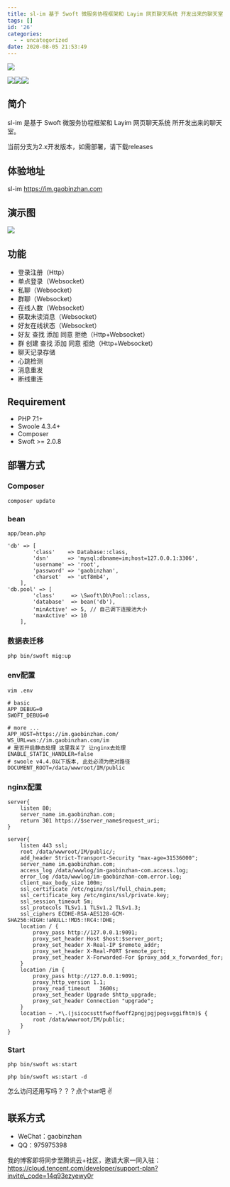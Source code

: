 ```yaml
---
title: sl-im 基于 Swoft 微服务协程框架和 Layim 网页聊天系统 开发出来的聊天室
tags: []
id: '26'
categories:
  - - uncategorized
date: 2020-08-05 21:53:49
---
```


![](http://qiniu.gaobinzhan.com/2020/04/13/562596a1c87ac.png?imageView2/2/w/300)

![](http://img.shields.io/badge/php-%3E=7.1-brightgreen.svg?maxAge=2592000)![](http://img.shields.io/badge/swoole-%3E=4.3.3-brightgreen.svg?maxAge=2592000)![](http://img.shields.io/hexpm/l/plug.svg?maxAge=2592000)

## 简介

sl-im 是基于 Swoft 微服务协程框架和 Layim 网页聊天系统 所开发出来的聊天室。

当前分支为2.x开发版本，如需部署，请下载releases

## 体验地址

sl-im https://im.gaobinzhan.com

## 演示图

![](http://qiniu.gaobinzhan.com/2020/04/13/a96b031c660ca.jpg)

## 功能

*   登录注册（Http）
*   单点登录（Websocket）
*   私聊（Websocket）
*   群聊（Websocket）
*   在线人数（Websocket）
*   获取未读消息（Websocket）
*   好友在线状态（Websocket）
*   好友 查找 添加 同意 拒绝（Http+Websocket）
*   群 创建 查找 添加 同意 拒绝（Http+Websocket）
*   聊天记录存储
*   心跳检测
*   消息重发
*   断线重连

## Requirement

*   PHP 7.1+
*   Swoole 4.3.4+
*   Composer
*   Swoft >= 2.0.8

## 部署方式

### Composer

```
composer update
```

### bean

`app/bean.php`

```
'db' => [
        'class'    => Database::class,
        'dsn'      => 'mysql:dbname=im;host=127.0.0.1:3306',
        'username' => 'root',
        'password' => 'gaobinzhan',
        'charset'  => 'utf8mb4',
    ],
'db.pool' => [
        'class'     => \Swoft\Db\Pool::class,
        'database'  => bean('db'),
        'minActive' => 5, // 自己调下连接池大小
        'maxActive' => 10
    ],
```

### 数据表迁移

`php bin/swoft mig:up`

### env配置

`vim .env`

```
# basic
APP_DEBUG=0
SWOFT_DEBUG=0

# more ...
APP_HOST=https://im.gaobinzhan.com/
WS_URL=ws://im.gaobinzhan.com/im
# 是否开启静态处理 这里我关了 让nginx去处理
ENABLE_STATIC_HANDLER=false 
# swoole v4.4.0以下版本, 此处必须为绝对路径
DOCUMENT_ROOT=/data/wwwroot/IM/public
```

### nginx配置

```
server{
    listen 80;
    server_name im.gaobinzhan.com;
    return 301 https://$server_name$request_uri;
}

server{
    listen 443 ssl;
    root /data/wwwroot/IM/public/;
    add_header Strict-Transport-Security "max-age=31536000";
    server_name im.gaobinzhan.com;
    access_log /data/wwwlog/im-gaobinzhan-com.access.log;
    error_log /data/wwwlog/im-gaobinzhan-com.error.log;
    client_max_body_size 100m;
    ssl_certificate /etc/nginx/ssl/full_chain.pem;
    ssl_certificate_key /etc/nginx/ssl/private.key;
    ssl_session_timeout 5m;
    ssl_protocols TLSv1.1 TLSv1.2 TLSv1.3;
    ssl_ciphers ECDHE-RSA-AES128-GCM-SHA256:HIGH:!aNULL:!MD5:!RC4:!DHE;
    location / {
        proxy_pass http://127.0.0.1:9091;
        proxy_set_header Host $host:$server_port;
        proxy_set_header X-Real-IP $remote_addr;
        proxy_set_header X-Real-PORT $remote_port;
        proxy_set_header X-Forwarded-For $proxy_add_x_forwarded_for;
    }
    location /im {
        proxy_pass http://127.0.0.1:9091;
        proxy_http_version 1.1;
        proxy_read_timeout   3600s;
        proxy_set_header Upgrade $http_upgrade;
        proxy_set_header Connection "upgrade";
    }
    location ~ .*\.(jsicocssttfwoffwoff2pngjpgjpegsvggifhtm)$ {
        root /data/wwwroot/IM/public;
    }
}
```

### Start

```
php bin/swoft ws:start
```

```
php bin/swoft ws:start -d
```

怎么访问还用写吗？？？点个star吧 ✌️

## 联系方式

*   WeChat：gaobinzhan
*   QQ：975975398

我的博客即将同步至腾讯云+社区，邀请大家一同入驻：https://cloud.tencent.com/developer/support-plan?invite\_code=14q93ezyewy0r